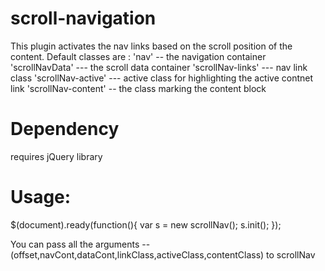 # scroll-navigation
This plugin activates the nav links based on the scroll position of the content.
Default classes are : 
'nav' --  the navigation container
'scrollNavData' --- the scroll data container
'scrollNav-links' --- nav link class
'scrollNav-active' --- active class for highlighting the active contnet link
'scrollNav-content' -- the class marking the content block

# Dependency
requires jQuery library

# Usage:

$(document).ready(function(){
    var s = new scrollNav();
    s.init();
});

You can pass all the arguments -- (offset,navCont,dataCont,linkClass,activeClass,contentClass) to scrollNav


